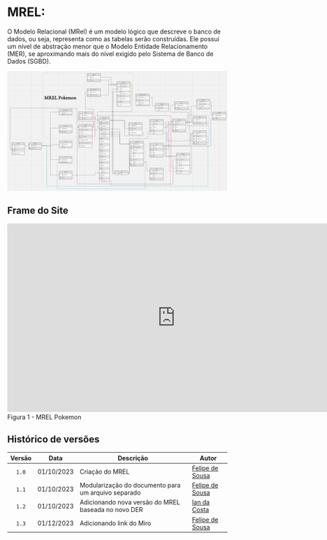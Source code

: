 # MREL:
O Modelo Relacional (MRel) é um modelo lógico que descreve o banco de dados, ou seja, representa como as tabelas serão construídas. Ele possui um nível de abstração menor que o Modelo Entidade Relacionamento (MER), se aproximando mais do nível exigido pelo Sistema de Banco de Dados (SGBD).


![image](https://github.com/SBD1/2023.2-Pokemon/blob/main/docs/imagens/MRELv3.png)

## Frame do Site
<iframe width="768" height="432" src="https://miro.com/app/live-embed/uXjVMhnb5go=/?moveToViewport=-2787,-893,1274,615&embedId=979646282072" frameborder="0" scrolling="no" allow="fullscreen; clipboard-read; clipboard-write" allowfullscreen></iframe>
Figura 1 - MREL Pokemon

## Histórico de versões

| Versão |    Data    | Descrição                                           | Autor                                          |
| :----: | :--------: | --------------------------                          | ---------------------------------------------- |
| `1.0`  | 01/10/2023 | Criação do MREL                                     | [Felipe de Sousa](https://github.com/fsousac)  |
| `1.1`  | 01/10/2023 | Modularização do documento para um arquivo separado | [Felipe de Sousa](https://github.com/fsousac)  |
| `1.2`  | 01/10/2023 | Adicionando nova versão do MREL baseada no novo DER | [Ian da Costa](https://github.com/ian-dcg)  |
| `1.3`  | 01/12/2023 | Adicionando link do Miro | [Felipe de Sousa](https://github.com/fsousac)  |
